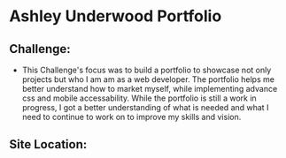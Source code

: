 # Ashley Underwood Portfolio

## Challenge: 

- This Challenge's focus was to build a portfolio to showcase not only projects but who I am am as a web developer. The portfolio helps me better understand how to market myself, while implementing advance css and mobile accessability. While the portfolio is still a work in progress, I got a better understanding of what is needed and what I need to continue to work on to improve my skills and vision. 

## Site Location: 
